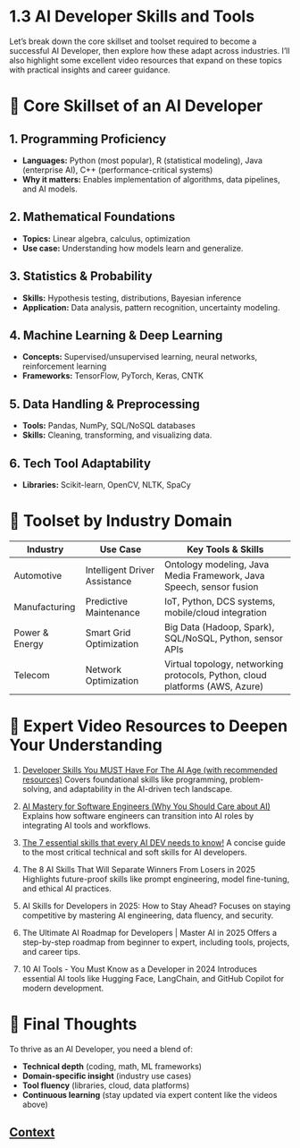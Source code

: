# 1.3 AI Developer Skills and Tools 

 Let’s break down the core skillset and toolset required to become a successful AI Developer, then explore how these adapt across industries. I’ll also highlight some excellent video resources that expand on these topics with practical insights and career guidance.

# 🧠 Core Skillset of an AI Developer

## 1. Programming Proficiency
- **Languages:** Python (most popular), R (statistical modeling), Java (enterprise AI), C++ (performance-critical systems)  
- **Why it matters:** Enables implementation of algorithms, data pipelines, and AI models.

## 2. Mathematical Foundations
- **Topics:** Linear algebra, calculus, optimization  
- **Use case:** Understanding how models learn and generalize.

## 3. Statistics & Probability
- **Skills:** Hypothesis testing, distributions, Bayesian inference  
- **Application:** Data analysis, pattern recognition, uncertainty modeling.

## 4. Machine Learning & Deep Learning
- **Concepts:** Supervised/unsupervised learning, neural networks, reinforcement learning  
- **Frameworks:** TensorFlow, PyTorch, Keras, CNTK

## 5. Data Handling & Preprocessing
- **Tools:** Pandas, NumPy, SQL/NoSQL databases  
- **Skills:** Cleaning, transforming, and visualizing data.

## 6. Tech Tool Adaptability
- **Libraries:** Scikit-learn, OpenCV, NLTK, SpaCy

# 🧰 Toolset by Industry Domain

| Industry       | Use Case                     | Key Tools & Skills                                                                 |
|----------------|------------------------------|------------------------------------------------------------------------------------|
| Automotive     | Intelligent Driver Assistance | Ontology modeling, Java Media Framework, Java Speech, sensor fusion                 |
| Manufacturing  | Predictive Maintenance        | IoT, Python, DCS systems, mobile/cloud integration                                 |
| Power & Energy | Smart Grid Optimization       | Big Data (Hadoop, Spark), SQL/NoSQL, Python, sensor APIs                           |
| Telecom        | Network Optimization          | Virtual topology, networking protocols, Python, cloud platforms (AWS, Azure)       |

# 🎥 Expert Video Resources to Deepen Your Understanding
1. [Developer Skills You MUST Have For The AI Age (with recommended resources)](https://www.youtube.com/watch?v=0XFU-cPjYh0) Covers foundational skills like programming, problem-solving, and adaptability in the AI-driven tech landscape.

2. [AI Mastery for Software Engineers (Why You Should Care about AI)](https://www.youtube.com/watch?v=AOt1Iu--zME) Explains how software engineers can transition into AI roles by integrating AI tools and workflows.

3. [The 7 essential skills that every AI DEV needs to know!](https://www.youtube.com/watch?v=TJ5v23JcGIU) A concise guide to the most critical technical and soft skills for AI developers.

4. []() The 8 AI Skills That Will Separate Winners From Losers in 2025 Highlights future-proof skills like prompt engineering, model fine-tuning, and ethical AI practices.

5. []() AI Skills for Developers in 2025: How to Stay Ahead? Focuses on staying competitive by mastering AI engineering, data fluency, and security.

6. []() The Ultimate AI Roadmap for Developers | Master AI in 2025 Offers a step-by-step roadmap from beginner to expert, including tools, projects, and career tips.

7. []() 10 AI Tools - You Must Know as a Developer in 2024 Introduces essential AI tools like Hugging Face, LangChain, and GitHub Copilot for modern development.

# 🚀 Final Thoughts
To thrive as an AI Developer, you need a blend of:

* **Technical depth** (coding, math, ML frameworks)
* **Domain-specific insight** (industry use cases)
* **Tool fluency** (libraries, cloud, data platforms)
* **Continuous learning** (stay updated via expert content like the videos above)


 ## [Context](./../context.md)
